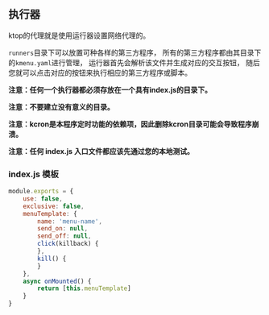 ## 执行器

ktop的代理就是使用运行器设置网络代理的。

`runners`目录下可以放置可种各样的第三方程序，
所有的第三方程序都由其目录下的`kmenu.yaml`进行管理，
运行器首先会解析该文件并生成对应的交互按钮，
随后您就可以点击对应的按钮来执行相应的第三方程序或脚本。

**注意：任何一个执行器都必须存放在一个具有index.js的目录下。**

**注意：不要建立没有意义的目录。**

**注意：kcron是本程序定时功能的依赖项，因此删除kcron目录可能会导致程序崩溃。**

**注意：任何 index.js 入口文件都应该先通过您的本地测试。**

### index.js 模板

```javascript
module.exports = {
    use: false,
    exclusive: false,
    menuTemplate: {
        name: 'menu-name',
        send_on: null,
        send_off: null,
        click(killback) {
        },
        kill() {
        }
    },
    async onMounted() {
        return [this.menuTemplate]
    }
}
```
